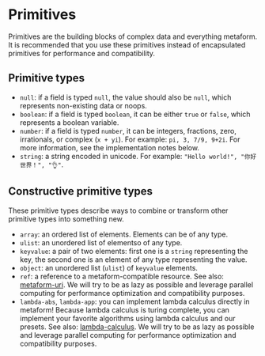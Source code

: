 # Primitives

Primitives are the building blocks of complex data and everything metaform. It is recommended that you use these primitives instead of encapsulated primitives for performance and compatibility.

## Primitive types

* `null`: if a field is typed `null`, the value should also be `null`, which represents non-existing data or noops.
* `boolean`: if a field is typed `boolean`, it can be either `true` or `false`, which represents a boolean variable.
* `number`: if a field is typed `number`, it can be integers, fractions, zero, irrationals, or complex (`x + yi`). For example: `pi, 3, 7/9, 9+2i`. For more information, see the implementation notes below.
* `string`: a string encoded in unicode. For example: `"Hello world!", "你好世界！", "👌"`.

## Constructive primitive types

These primitive types describe ways to combine or transform other primitive types into something new.

* `array`: an ordered list of elements. Elements can be of any type.
* `ulist`: an unordered list of elementso of any type.
* `keyvalue`: a pair of two elements: first one is a `string` representing the key, the second one is an element of any type representing the value.
* `object`: an unordered list (`ulist`) of `keyvalue` elements.
* `ref`: a reference to a metaform-compatible resource. See also: [metaform-uri](metaform-uri.md). We will try to be as lazy as possible and leverage parallel computing for performance optimization and compatibility purposes.
* `lambda-abs`, `lambda-app`: you can implement lambda calculus directly in metaform! Because lambda calculus is turing complete, you can implement your favorite algorithms using lambda calculus and our presets. See also: [lambda-calculus](lambda-calculus.md). We will try to be as lazy as possible and leverage parallel computing for performance optimization and compatibility purposes.
